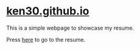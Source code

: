 # [ken30.github.io](https://ken30.github.io/)
This is a simple webpage to showcase my resume.

Press [here](https://ken30.github.io/) to go to the resume.
